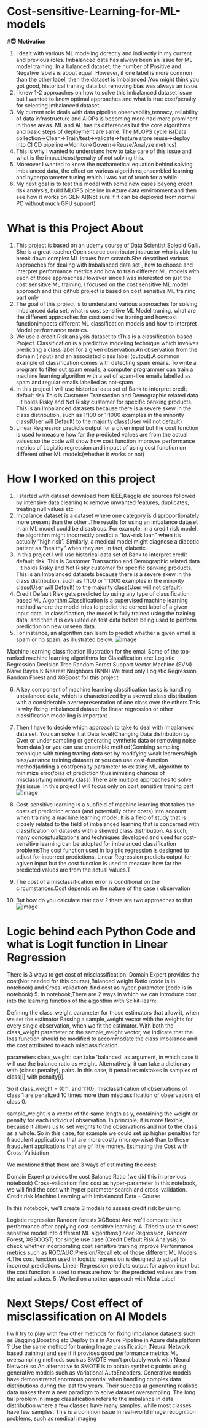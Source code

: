 # Cost-sensitive-Learning-for-ML-models


#**😇** **Motivation**

1. I dealt with various ML modeling dorectly and indirectly in my current and previous roles. Imbalanced data has always been an issue for ML model training. In a balanced dataset, the number of Positive and Negative labels is about equal. However, if one label is more common than the other label, then the dataset is imbalanced .You might think you got good, historical traning data but removing bias was always an issue.
2. I knew 1-2 approaches on how to solve this imbalanced dataset issue but I wanted to know optimal approaches and what is true cost/penalty for  selecting  imbalanced dataset.
3. My current role deals with data pipeline,observability,tennacy, reliability of data infrastructure and AIOPs is becoming more nad more prominent in those areas. ML and AL has its differences but the core algorithms and basic steps of deployment are same. The MLOPS cycle is(Data collection->Clean->Train/test->validate->feature store reuse->deploy into CI CD pipeline->Monitor->Govern->Reuse/Analyze metrics)
4. This is why I wanted to understand how to take care of this issue and what is the impact/cost/penalty of not solving this.
5. Moreover I wanted to know the mathametical equation behind solving imbalanced data, the effect on various algorithms,ensembled learning and hyperparameter tuning which I was out of touch for a while
7. My next goal is to test this model with some new cases beyong credit risk analysis, build MLOPS pipeline in Azure data environment and then see how it works on GEN AI(Not sure if it can be deployed from normal PC without much GPU support)



# What is this Project About
1. This project is based on an udemy course of Data Scientist Soledid Galli. She is a great teacher,Open source contributor,instructor who is able to break down complex ML issues from scratch.She described various approaches for dealing with Imbalanced data set , how to choose and interpret performance metrics and how to train different ML models with each of those approaches.However since I was interested on just the cost sensitive ML training, I focused on the cost sensitive ML model approach and this github project is based on cost sensitive ML training part only
2. The goal of this project is to understand various approaches for solving imbalanced data set, what is cost sensitive ML Model traning, what are the different approaches for cost sensitive traning and howcost functionimpacts different ML classification models and how to interpret Model performance metrics.
3. We use a credit Risk analysis dataset to  tThis is a classification based Project. Classification is a predictive modeling technique which involves predicting a class label for a given observation.An observation from the domain (input) and an associated class label (output).A common example of classification comes with detecting spam emails. To write a program to filter out spam emails, a computer programmer can train a machine learning algorithm with a set of spam-like emails labelled as spam and regular emails labelled as not-spam
4. In this project  I will use historical data set of Bank to interpret credit default risk.This is Customer Transaction and Demographic related data , It holds Risky and Not Risky customer for specific banking products. This is an Imbalanced datasets because there is a severe skew in the class distribution, such as 1:100 or 1:1000 examples in the minority class(User will Default) to the majority class(User will not default)
5. Linear Regression predicts output for  a given input  but the cost function is used to measure how far the predicted values are from the actual values so the code will show how cost function improves performance metrics of Logistic regression and impact of using cost function on different other ML models(whether it works or not)
# How I worked on this project
1. I started with dataset download from IEEE,Kaggle etc sources followed by intensive data cleaning to remove unwanted features, duplicates, treating null values etc
2. Imbalance dataset is a dataset where one category is disproportionately more present than the other .The results for using an imbalance dataset in an ML model could be disastrous. For example, in a credit risk model, the algorithm might incorrectly predict a "low-risk loan" when it’s actually “high risk”. Similarly, a medical model might diagnose a diabetic patient as “healthy” when they are, in fact, diabetic.
3. In this project  I will use historical data set of Bank to interpret credit default risk..This is Customer Transaction and Demographic related data , It holds Risky and Not Risky customer for specific banking products. This is an Imbalanced datasets because there is a severe skew in the class distribution, such as 1:100 or 1:1000 examples in the minority class(User will Default) to the majority class(User will not default)
4. Credit Default Risk gets predicted by using any type of classification based ML Algorithm.Classification is a supervised machine learning method where the model tries to predict the correct label of a given input data. In classification, the model is fully trained using the training data, and then it is evaluated on test data before being used to perform prediction on new unseen data.
5. For instance, an algorithm can learn to predict whether a given email is spam or no spam, as illustrated below. 
![image](https://github.com/user-attachments/assets/b3414560-298f-4e97-b0b3-2aef475f81ed)

Machine learning classification illustration for the email
 Some of the top-ranked machine learning algorithms for Classification are:
Logistic Regression
Decision Tree
Random Forest
Support Vector Machine (SVM)
Naive Bayes
K-Nearest Neighbors (KNN)
We tried only Logistic Regression, Random Forest and XGBoost for this project

6. A key component of machine learning classification tasks is handling unbalanced data, which is characterized by a skewed class distribution with a considerable overrepresentation of one class over the others.This is why fixing imbalanced dataset for linear regression or other classification modelling is important

  
7. Then I have to decide which approach to take to deal with Imbalanced data set. You can solve it at Data level(Changing Data distribution by Over or under sampling or generating synthetic data or removing noise from data ) or you can use ensemble method(Combing sampling technique with tuning traning data set by modifying weak learners/high bias/variance training dataset) or you can use cost-function method(adding a cost/penalty parameter to existing ML algorithm to minimize error/bias of prediction thus inimizing chances of misclassifying minority class)
There are multiple approaches to solve this issue. In this project I will focus only on cost sensitive traning part
![image](https://github.com/user-attachments/assets/6106f97d-2c84-4a5d-b82d-3cfca3aea071)

8. Cost-sensitive learning is a subfield of machine learning that takes the costs of prediction errors (and potentially other costs) into account when training a machine learning model. It is a field of study that is closely related to the field of imbalanced learning that is concerned with classification on datasets with a skewed class distribution. As such, many conceptualizations and techniques developed and used for cost-sensitive learning can be adopted for imbalanced classification problemsThe cost function used in logistic regression is designed to adjust for incorrect predictions. Linear Regression predicts output for  agiven input  but the cost function is used to measure how far the predicted values are from the actual values.T
9. The cost of a misclassification error is conditional on the circumstances.Cost depends on the nature of the case / observation

  
11. But how do you calculate that cost ? there are two approaches to that
![image](https://github.com/user-attachments/assets/7a80392d-b40f-40e3-9b4c-ae5f6c2b0f5c)
  
# Logic behind each Python Code and what is Logit function in Linear Regression
 There is 3 ways to get cost of misclassification. Domain Expert provides the cost(Not needed for this course),Balanced weight Ratio (code is in notebook) and Cross-validation: find cost as hyper-parameter (code is in notebook)
5. In notebook,There are 2 ways in which we can introduce cost into the learning function of the algorithm with Scikit-learn:

Defining the class_weight parameter for those estimators that allow it, when we set the estimator
Passing a sample_weight vector with the weights for every single observation, when we fit the estimator.
With both the class_weight parameter or the sample_weight vector, we indicate that the loss function should be modified to accommodate the class imbalance and the cost attributed to each misclassification.

parameters
class_weight: can take 'balanced' as argument, in which case it will use the balance ratio as weight. Alternatively, it can take a dictionary with {class: penalty}, pairs. In this case, it penalizes mistakes in samples of class[i] with penalty[i].

So if class_weight = {0:1, and 1:10}, misclassification of observations of class 1 are penalized 10 times more than misclassification of observations of class 0.

sample_weight is a vector of the same length as y, containing the weight or penalty for each individual observation. In principle, it is more flexible, because it allows us to set weights to the observations and not to the class as a whole. So in this case, for example we could set up higher penalties for fraudulent applications that are more costly (money-wise) than to those fraudulent applications that are of little money.
Estimating the Cost with Cross-Validation

We mentioned that there are 3 ways of estimating the cost:

Domain Expert provides the cost
Balance Ratio (we did this in previous notebook)
Cross-validation: find cost as hyper-parameter
In this notebook, we will find the cost with hyper parameter search and cross-validation.
Credit risk
Machine Learning with Imbalanced Data - Course

In this notebook, we'll create 3 models to assess credit risk by using:

Logistic regression
Random forests
XGBoost
And we'll compare their performance after applying cost-sensitive learning.
4. Tried to use this cost sensitive model into different ML algorithms(linear Regression, Random Forest, XGBOOST) for single use case (Credit Default Risk Analysis) to check whether incorporating cost sensitive training improve Performance metrics such as ROC/AUC,Preision/Recall etc  of those different ML Models
4.The cost function used in logistic regression is designed to adjust for incorrect predictions. Linear Regression predicts output for  agiven input  but the cost function is used to measure how far the predicted values are from the actual values.
5. Worked on another approach with Meta Label




# Next Steps/ Cost effect of misclassification on AI Models
I will try to play with few other methods for fixing Imbalance datasets such as Bagging,Boosting etc
Deploy this in Azure Pipeline in Azure data platform ?
Use the same method for traning Image classification (Neural Network based training) and see if it provides good performance metrics
ML oversampling methods such as SMOTE won't probably work with Neural Network so  An alternative to SMOTE is to obtain synthetic points using generative models such as Variational AutoEncoders. Generative models have demonstrated enormous potential when handling complex data distributions during the last few years. Their success at generating realistic data makes them a new paradigm to solve dataset oversampling.
The long tail problem in image classification refers to the imbalance in data distribution where a few classes have many samples, while most classes have few samples. This is a common issue in real-world image recognition problems, such as medical imaging





